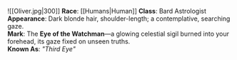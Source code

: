 ![[Oliver.jpg|300]]
**Race**: [[Humans|Human]]
**Class**: Bard  Astrologist
**Appearance**: Dark blonde hair, shoulder-length; a contemplative, searching gaze.  
**Mark**: The **Eye of the Watchman**—a glowing celestial sigil burned into your forehead, its gaze fixed on unseen truths.  
**Known As**: _"Third Eye"_ 